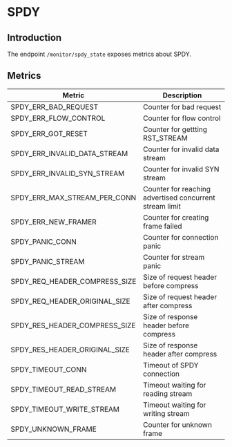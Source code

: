 # SPDY

## Introduction

The endpoint `/monitor/spdy_state` exposes metrics about SPDY.

## Metrics

| Metric                         | Description                                             |
| ------------------------------ | ------------------------------------------------------- |
| SPDY_ERR_BAD_REQUEST           | Counter for bad request                                 |
| SPDY_ERR_FLOW_CONTROL          | Counter for flow control                                |
| SPDY_ERR_GOT_RESET             | Counter for gettting RST_STREAM                         |
| SPDY_ERR_INVALID_DATA_STREAM   | Counter for invalid data stream                         |
| SPDY_ERR_INVALID_SYN_STREAM    | Counter for invalid SYN stream                          |
| SPDY_ERR_MAX_STREAM_PER_CONN   | Counter for reaching advertised concurrent stream limit |
| SPDY_ERR_NEW_FRAMER            | Counter for creating frame failed                       |
| SPDY_PANIC_CONN                | Counter for connection panic                            |
| SPDY_PANIC_STREAM              | Counter for stream panic                                |
| SPDY_REQ_HEADER_COMPRESS_SIZE  | Size of request header before compress                  |
| SPDY_REQ_HEADER_ORIGINAL_SIZE  | Size of request header after compress                   |
| SPDY_RES_HEADER_COMPRESS_SIZE  | Size of response header before compress                 |
| SPDY_RES_HEADER_ORIGINAL_SIZE  | Size of response header after compress                  |
| SPDY_TIMEOUT_CONN              | Timeout of SPDY connection                              |
| SPDY_TIMEOUT_READ_STREAM       | Timeout waiting for reading stream                      |
| SPDY_TIMEOUT_WRITE_STREAM      | Timeout waiting for writing stream                      |
| SPDY_UNKNOWN_FRAME             | Counter for unknown frame                               |
